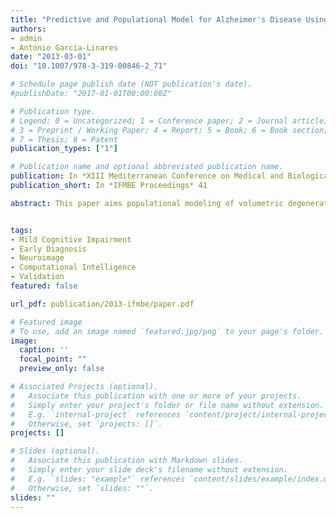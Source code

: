 ```yaml
---
title: "Predictive and Populational Model for Alzheimer's Disease Using Structural Neuroimaging"
authors:
- admin
- Antonio García-Linares
date: "2013-03-01"
doi: "10.1007/978-3-319-00846-2_71"

# Schedule page publish date (NOT publication's date).
#publishDate: "2017-01-01T00:00:00Z"

# Publication type.
# Legend: 0 = Uncategorized; 1 = Conference paper; 2 = Journal article;
# 3 = Preprint / Working Paper; 4 = Report; 5 = Book; 6 = Book section;
# 7 = Thesis; 8 = Patent
publication_types: ["1"]

# Publication name and optional abbreviated publication name.
publication: In *XIII Mediterranean Conference on Medical and Biological Engineering and Computing* 2013
publication_short: In *IFMBE Proceedings* 41

abstract: This paper aims populational modeling of volumetric degeneration of the gray matter due to Alzheimer's disease, to establish the parameters of degeneration, and to contrast the state of an individual with respect to that model. In this way, you can get an early diagnosis of the disease. We have used 2100 structural magnetic resonance images (sMRI), classified by sex (1097 M/1003 F), and corresponding to healthy people (C, Controls) and with Dementia (AD, Alzheimer’s Disease), between 18 and 96 años (M-C 59.44±24, F-C 60.75±22.79/ M-AD 75.35±7.07, F-C 74.23±8.02), from public domain databases. The SMRI processing methodology uses filtering, segmentation algorithms, and the calculation of parameters such as cortical thickness or volume. Furthermore, registration was performed on each subject with a standard template and a 116 anatomical structures atlas in which the above parameters are calculated. It was possible to establish which structural changes the brain undergoes when affected by Alzheimer's disease, according to criteria of loss of volume or gray matter thickness, relative to healthy subjects paracentral lobe, angular gyrus, calcarine sulcus (p<0.001), among others. some rules Have also been developed for classifying (error <9%) a given subject as normal or with Alzheimer with a given probability. We generated a model of Alzheimer's disease, using statistical techniques and imaging processing. This study shows the brain areas that atrophy faster with the disease, and in what sequence they do.


tags:
- Mild Cognitive Impairment
- Early Diagnosis
- Neuroimage
- Computational Intelligence
- Validation
featured: false

url_pdf: publication/2013-ifmbe/paper.pdf

# Featured image
# To use, add an image named `featured.jpg/png` to your page's folder. 
image:
  caption: ''
  focal_point: ""
  preview_only: false

# Associated Projects (optional).
#   Associate this publication with one or more of your projects.
#   Simply enter your project's folder or file name without extension.
#   E.g. `internal-project` references `content/project/internal-project/index.md`.
#   Otherwise, set `projects: []`.
projects: []

# Slides (optional).
#   Associate this publication with Markdown slides.
#   Simply enter your slide deck's filename without extension.
#   E.g. `slides: "example"` references `content/slides/example/index.md`.
#   Otherwise, set `slides: ""`.
slides: ""
---
```


